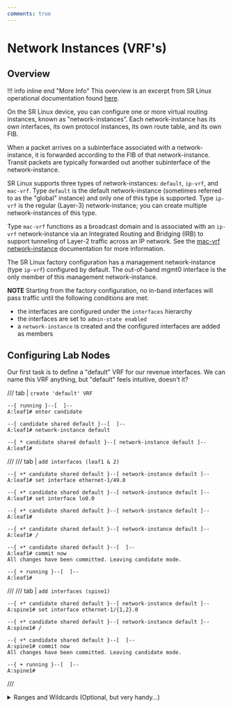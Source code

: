 ```yaml
---
comments: true
---
```


# Network Instances (VRF's)

## Overview
!!! info inline end "More Info"
    This overview is an excerpt from SR Linux operational documentation found [here](https://documentation.nokia.com/srlinux/24-7/books/config-basics/network-instances.html#basic-network-instance-configuration).

On the SR Linux device, you can configure one or more virtual routing instances, known as ‟network-instances”. Each network-instance has its own interfaces, its own protocol instances, its own route table, and its own FIB.

When a packet arrives on a subinterface associated with a network-instance, it is forwarded according to the FIB of that network-instance. Transit packets are typically forwarded out another subinterface of the network-instance.

SR Linux supports three types of network-instances: `default`, `ip-vrf`, and `mac-vrf`. Type `default` is the default network-instance (sometimes referred to as the "global" instance) and only one of this type is supported. Type `ip-vrf` is the regular (Layer-3) network-instance; you can create multiple network-instances of this type.

Type `mac-vrf` functions as a broadcast domain and is associated with an `ip-vrf` network-instance via an Integrated Routing and Bridging (IRB) to support tunneling of Layer-2 traffic across an IP network. See the [mac-vrf network-instance](https://documentation.nokia.com/srlinux/24-7/books/config-basics/network-instances.html#mac-vrf-network-instance) documentation for more information.

The SR Linux factory configuration has a management network-instance (type `ip-vrf`) configured by default. The out-of-band mgmt0 interface is the only member of this management network-instance.

**NOTE** Starting from the factory configuration, no in-band interfaces will pass traffic until the following conditions are met:
* the interfaces are configured under the `interfaces` hierarchy
* the interfaces are set to `admin-state enabled`
* a `network-instance` is created and the configured interfaces are added as members

## Configuring Lab Nodes

Our first task is to define a "default" VRF for our revenue interfaces. We can name this VRF anything, but "default" feels intuitive, doesn't it?

/// tab | `create 'default' VRF`

```srl
--{ running }--[  ]--
A:leaf1# enter candidate

--{ candidate shared default }--[  ]--
A:leaf1# network-instance default

--{ * candidate shared default }--[ network-instance default ]--
A:leaf1#
```

///
/// tab | `add interfaces (leaf1 & 2)`

```srl
--{ +* candidate shared default }--[ network-instance default ]--
A:leaf1# set interface ethernet-1/49.0

--{ +* candidate shared default }--[ network-instance default ]--
A:leaf1# set interface lo0.0

--{ +* candidate shared default }--[ network-instance default ]--
A:leaf1#

--{ +* candidate shared default }--[ network-instance default ]--
A:leaf1# /

--{ +* candidate shared default }--[  ]--
A:leaf1# commit now
All changes have been committed. Leaving candidate mode.

--{ + running }--[  ]--
A:leaf1#
```

///
/// tab | `add interfaces (spine1)`

```srl
--{ +* candidate shared default }--[ network-instance default ]--
A:spine1# set interface ethernet-1/{1,2}.0

--{ +* candidate shared default }--[ network-instance default ]--
A:spine1# /

--{ +* candidate shared default }--[  ]--
A:spine1# commit now
All changes have been committed. Leaving candidate mode.

--{ + running }--[  ]--
A:spine1#
```
///

<details>
<summary>Ranges and Wildcards (Optional, but very handy...)</summary>

<p>You might have noticed a bit of non-standard syntax in the spine1 configuration above. Rather than set ethernet-1/1.0 and ethernet-1/2.0 discretely, a range was defined using a combination of curly braces and a comma. SR Linux supports defining a range and/or using wildcards to optimize configuration and show/info output. These tools can even be combined and stacked within the same command!</p>
<b>Curly braces and a pair of periods for a range</b>
```
--{ +* candidate shared default }--[ network-instance default ]--
A:spine1# set interface ethernet-1/{1..7}.0
```
<i>This range command will include ethernet-1/1.0 through ethernet-1/7.0</i>
<br>
<br>
<b>Curly braces and commas for specific values</b>
```
--{ +* candidate shared default }--[ network-instance default ]--
A:spine1# set interface ethernet-1/{1,2,3,5,7}.0
```
<i>This range command will include ethernet-1/1.0, ethernet-1/2.0, ethernet-1/3.0, ethernet-1/5.0, and ethernet-1/7.0</i>
<br>
<br>
<b>Combine elements to optimize your command</b>
```
--{ +* candidate shared default }--[ network-instance default ]--
A:spine1# set interface ethernet-1/{1..3,5,7}.0
```
<i>This range command will include ethernet-1/1.0, ethernet-1/2.0, ethernet-1/3.0, ethernet-1/5.0, and ethernet-1/7.0</i>
<br>
<br>
<b>Use wildcards just about anywhere!</b>
```
--{ + running }--[  ]--
A:spine1# info interface *
```
<i>This will show the all configured interfaces</i>

```
--{ + running }--[  ]--
A:leaf1# info from state network-instance default route-table ipv4-unicast route * id * route-type bgp route-owner * origin-network-instance * active
```
<i>This will display the active status for all IPv4 unicast BGP routes in the default network instance route table</i>
</details>
